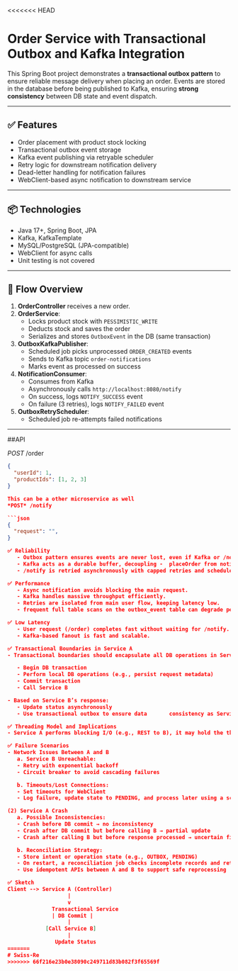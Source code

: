 <<<<<<< HEAD
# Order Service with Transactional Outbox and Kafka Integration

This Spring Boot project demonstrates a **transactional outbox pattern** to ensure reliable message delivery when placing an order. Events are stored in the database before being published to Kafka, ensuring **strong consistency** between DB state and event dispatch.

---

## ✅ Features

- Order placement with product stock locking
- Transactional outbox event storage
- Kafka event publishing via retryable scheduler
- Retry logic for downstream notification delivery
- Dead-letter handling for notification failures
- WebClient-based async notification to downstream service

---

## 📦 Technologies

- Java 17+, Spring Boot, JPA
- Kafka, KafkaTemplate
- MySQL/PostgreSQL (JPA-compatible)
- WebClient for async calls
- Unit testing is not covered
---

## 📘 Flow Overview

1. **OrderController** receives a new order.
2. **OrderService**:
   - Locks product stock with `PESSIMISTIC_WRITE`
   - Deducts stock and saves the order
   - Serializes and stores `OutboxEvent` in the DB (same transaction)
3. **OutboxKafkaPublisher**:
   - Scheduled job picks unprocessed `ORDER_CREATED` events
   - Sends to Kafka topic `order-notifications`
   - Marks event as processed on success
4. **NotificationConsumer**:
   - Consumes from Kafka
   - Asynchronously calls `http://localhost:8080/notify`
   - On success, logs `NOTIFY_SUCCESS` event
   - On failure (3 retries), logs `NOTIFY_FAILED` event
5. **OutboxRetryScheduler**:
   - Scheduled job re-attempts failed notifications

---

##API

*POST* /order

```json
{
  "userId": 1,
  "productIds": [1, 2, 3]
}

This can be a other microservice as well
*POST* /notify

```json
{
  "request": "",
}

✅ Reliability
   - Outbox pattern ensures events are never lost, even if Kafka or /notify is down.
   - Kafka acts as a durable buffer, decoupling -  placeOrder from notification delivery.
   - /notify is retried asynchronously with capped retries and scheduled fallback via OutboxRetryScheduler.

✅ Performance
   - Async notification avoids blocking the main request.
   - Kafka handles massive throughput efficiently.
   - Retries are isolated from main user flow, keeping latency low.
   - frequent full table scans on the outbox_event table can degrade performance as it grows so create index on processed, eventType, and optionally createdAt and fetch events in batches 

✅ Low Latency
   - User request (/order) completes fast without waiting for /notify.
   - Kafka-based fanout is fast and scalable.

✅ Transactional Boundaries in Service A
- Transactional boundaries should encapsulate all DB operations in Service A. The REST call to Service B should be outside this boundary to avoid long-running transactions. Use a pattern like:

   - Begin DB transaction
   - Perform local DB operations (e.g., persist request metadata)
   - Commit transaction
   - Call Service B

- Based on Service B’s response:
   - Update status asynchronously
   - Use transactional outbox to ensure data       consistency as Service B’s call needs to trigger further state change.

✅ Threading Model and Implications
- Service A performs blocking I/O (e.g., REST to B), it may hold the thread. To optimize: Use WebClient (Reactor-based) for non-blocking I/O.

✅ Failure Scenarios
- Network Issues Between A and B
   a. Service B Unreachable:
   - Retry with exponential backoff
   - Circuit breaker to avoid cascading failures

   b. Timeouts/Lost Connections:
   - Set timeouts for WebClient
   - Log failure, update state to PENDING, and process later using a scheduled retry mechanism

(2) Service A Crash
   a. Possible Inconsistencies:
   - Crash before DB commit → no inconsistency
   - Crash after DB commit but before calling B → partial update
   - Crash after calling B but before response processed → uncertain final state

   b. Reconciliation Strategy:
   - Store intent or operation state (e.g., OUTBOX, PENDING)
   - On restart, a reconciliation job checks incomplete records and retries external calls or compensates
   - Use idempotent APIs between A and B to support safe reprocessing

✅ Sketch
Client --> Service A (Controller)
                   |
                   v
              Transactional Service
              | DB Commit |
                   |
            [Call Service B]
                   |
               Update Status
=======
# Swiss-Re
>>>>>>> 66f216e23b0e38090c249711d83b082f3f65569f
